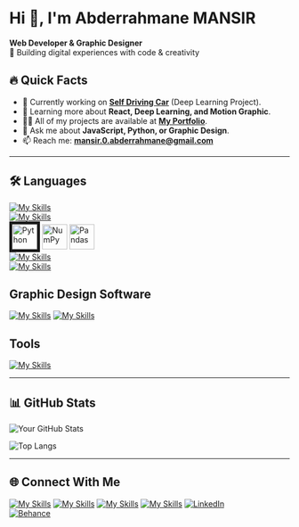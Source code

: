 # Hi 👋, I'm Abderrahmane MANSIR  
**Web Developer & Graphic Designer**  
🚀 Building digital experiences with code & creativity  

## 🔥 Quick Facts  
- 🔭 Currently working on **[Self Driving Car](https://github.com/yourusername/project)** (Deep Learning Project).  
- 🌱 Learning more about **React, Deep Learning, and Motion Graphic**.  
- 👨‍💻 All of my projects are available at **[My Portfolio](https://yourportfolio.link)**.  
- 💬 Ask me about **JavaScript, Python, or Graphic Design**.  
- 📫 Reach me: **mansir.0.abderrahmane@gmail.com**  

---

## 🛠️ Languages  
[![My Skills](https://skillicons.dev/icons?i=html,css,js,react,nodejs,bootstrap,php,threejs&perline=3)](https://skillicons.dev)<br/>
[![My Skills](https://skillicons.dev/icons?i=python,sklearn,tensorflow,pytorch)](https://skillicons.dev)<br/>
<img width="45" border="5px" src="https://raw.githubusercontent.com/marwin1991/profile-technology-icons/refs/heads/main/icons/python.png" alt="Python" title="Python"/>
<img width="45" src="https://raw.githubusercontent.com/marwin1991/profile-technology-icons/refs/heads/main/icons/numpy.png" alt="NumPy" title="NumPy"/>
<img width="45" src="https://raw.githubusercontent.com/marwin1991/profile-technology-icons/refs/heads/main/icons/pandas.png" alt="Pandas" title="Pandas"/><br>
[![My Skills](https://skillicons.dev/icons?i=mysql,mongodb)](https://skillicons.dev)<br/>
[![My Skills](https://skillicons.dev/icons?i=c,java)](https://skillicons.dev)


## Graphic Design Software
[![My Skills](https://skillicons.dev/icons?i=ae,pr,ps,ai,blender,figma)](https://skillicons.dev)
[![My Skills](https://skillicons.dev/icons?i=ae,pr,ps,ai,blender,figma)](https://skillicons.dev)

## Tools

[![My Skills](https://skillicons.dev/icons?i=vite,git,vscode&perline=8)](https://skillicons.dev)

---
## 📊 GitHub Stats
![Your GitHub Stats](https://github-readme-stats.vercel.app/api?username=yourusername&show_icons=true&theme=dark)  

![Top Langs](https://github-readme-stats.vercel.app/api/top-langs/?username=yourusername&layout=compact&theme=dark)  

---

## 🌐 Connect With Me
[![My Skills](https://skillicons.dev/icons?i=twitter)](https://x.com/MANSIR_is_me)
[![My Skills](https://skillicons.dev/icons?i=gmail)](mansir.0.abderrahmane@gmail.com)
[![My Skills](https://skillicons.dev/icons?i=github)](https://github.com/MANSIR-Abderrahmane)
[![My Skills](https://skillicons.dev/icons?i=linkedin)](https://linkedin.com/in/abderrahmane-mansir)
[![LinkedIn](https://img.shields.io/badge/LinkedIn-0077B5?style=for-the-badge&logo=linkedin&logoColor=white)](https://linkedin.com/in/abderrahmane-mansir)<br/>
[![Behance](https://img.shields.io/badge/Behance-1769FF?style=for-the-badge&logo=behance&logoColor=white)](https://behance.net/abderramansir)





